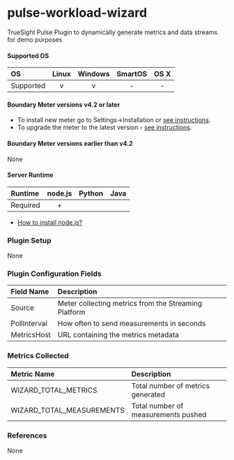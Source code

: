 # pulse-workload-wizard
TrueSight Pulse Plugin to dynamically generate metrics and data streams for demo purposes

#### Supported OS

|     OS    | Linux | Windows | SmartOS | OS X |
|:----------|:-----:|:-------:|:-------:|:----:|
| Supported |   v   |    v    |    -    |  -   |

#### Boundary Meter versions v4.2 or later

- To install new meter go to Settings->Installation or [see instructions](https://help.boundary.com/hc/en-us/sections/200634331-Installation).
- To upgrade the meter to the latest version - [see instructions](https://help.boundary.com/hc/en-us/articles/201573102-Upgrading-the-Boundary-Meter).

#### Boundary Meter versions earlier than v4.2

None

#### Server Runtime

|  Runtime | node.js | Python | Java |
|:---------|:-------:|:------:|:----:|
| Required |    +    |        |      |

- [How to install node.js?](https://help.boundary.com/hc/articles/202360701)

### Plugin Setup

None

### Plugin Configuration Fields

|Field Name   |Description                                             |
|:----------------|:---------------------------------------------------|
|Source           |Meter collecting metrics from the Streaming Platform|
|PollInterval     |How often to send measurements in seconds           |
|MetricsHost      |URL containing the metrics metadata                 |


### Metrics Collected

|Metric Name                       |Description                                          |
|:---------------------------------|:----------------------------------------------------|
|WIZARD_TOTAL_METRICS              |Total number of metrics generated                    |
|WIZARD_TOTAL_MEASUREMENTS         |Total number of measurements pushed                  |

### References

None

